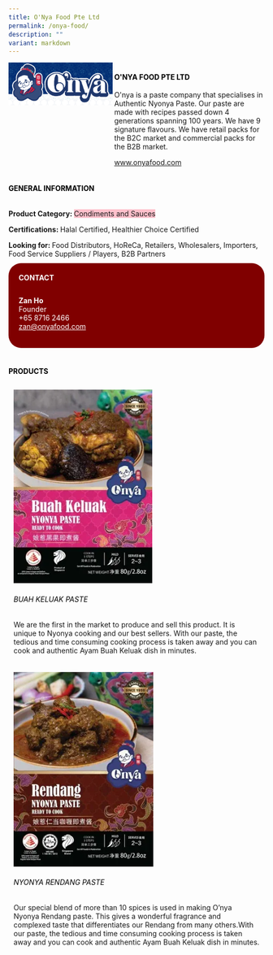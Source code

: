 ```yaml
---
title: O'Nya Food Pte Ltd
permalink: /onya-food/
description: ""
variant: markdown
---
```

<div class="flex-paragraph"> 
<p style="text-transform: uppercase">
</p> 
</div> 
<div style="display: flex; flex-wrap: wrap;" class="flex-container"> 
<div style="flex: 1 1 40%; display: block;" class="card sgds">
<img src="/images/o_nya_logo.png">
</div> 
<div style="flex: 1 1 58%; display: block; margin-left: 3px" class="card-sgds"> 
<h4 style="text-transform: uppercase; color: black;">
<b>O'Nya Food Pte Ltd
</b>
</h4> 
<p>O'nya is a paste company that specialises in Authentic Nyonya Paste. Our paste are made with recipes passed down 4 generations spanning 100 years. We have 9 signature flavours. We have retail packs for the B2C market and commercial packs for the B2B market.
</p> 
<p>
<a target="_blank" href="https://www.onyafood.com">www.onyafood.com
</a>
</p> 
</div> 
</div> 
<h4 style="text-transform: uppercase; color: black;">
<b>General Information
</b>
</h4> 
<div style="display: flex; flex-wrap: wrap;" class="flex-container"> 
<div style="flex: 1 1 65%; display: block; align-self: stretch" class="card sgds"> 
<div class="flex-paragraph"> 
<p>
<b>Product Category: 
</b>
<span style="background-color: pink; border-radius: 10 px;">Condiments and Sauces</span>
</p> 
<p>
<b>Certifications: 
</b>Halal Certified, Healthier Choice Certified
</p> 
<p style="margin-bottom: 10px;">
<b>Looking for: 
</b>Food Distributors, HoReCa, Retailers, Wholesalers, Importers, Food Service Suppliers / Players, B2B Partners
</p> 
</div> 
</div> 
<div style="flex: 1 1 35%; padding: 10px; display: block; background-color: maroon; border-radius: 25px; align-self: center;" class="card sgds"> 
<h4 style="color: white; margin-top: 10px; margin-left: 10px;">CONTACT
</h4> 
<div class="flex-paragraph"> 
<p style="padding: 10px; color: white;"> 
<b>Zan Ho
</b>
<br>Founder
<br>+65 8716 2466
<br> 
<a style="color: white;" href="zan@onyafood.com">zan@onyafood.com
</a> 
</p> 
</div> 
</div> 
</div> 
<br> 
<h4 style="text-transform: uppercase; color: black;">
<b>products
</b>
</h4> 
<div style="display: flex; flex-wrap: wrap;"> 
<div style="flex: 1 1 47%; margin: 10px; display: block;" class="card sgds"> 
<div style="display: block;" class="flex-image">
<img src="/images/o_nya_1.png">
</div> 
<div class="flex-paragraph"> 
<h6 style="text-transform: uppercase; color: black;">Buah Keluak Paste
</h6> 
<p>We are the first in the market to produce and sell this product. It is unique to Nyonya cooking and our best sellers. With our paste, the tedious and time consuming cooking process is taken away and you can cook and authentic Ayam Buah Keluak dish in minutes.
</p> 
</div> 
</div> 
<div style="flex: 1 1 47%; margin: 10px; display: block;" class="card sgds"> 
<div style="display: block;" class="flex-image">
<img src="/images/o_nya_2.png">
</div> 
<div class="flex-paragraph"> 
<h6 style="text-transform: uppercase; color: black;">Nyonya Rendang Paste
</h6> 
<p>Our special blend of more than 10 spices is used in making O’nya Nyonya Rendang paste. This gives a wonderful fragrance and complexed taste that differentiates our Rendang from many others.With our paste, the tedious and time consuming cooking process is taken away and you can cook and authentic Ayam Buah Keluak dish in minutes.
</p> 
</div> 
</div>
</div>